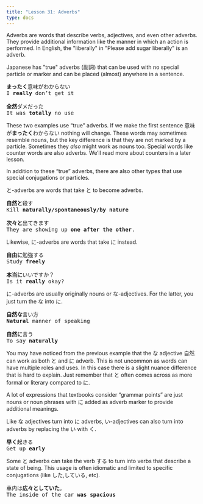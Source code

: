 ```yaml
---
title: "Lesson 31: Adverbs"
type: docs
---
```



Adverbs are words that describe verbs, adjectives, and even other adverbs. They provide additional information like the manner in which an action is performed. In English, the "liberally" in "Please add sugar liberally" is an adverb.

Japanese has "true" adverbs (副詞) that can be used with no special particle or marker and can be placed (almost) anywhere in a sentence. 

<pre>
<b>まったく</b>意味がわからない
I <b>really</b> don’t get it

<b>全然</b>ダメだった
It was <b>totally</b> no use
</pre>

These two examples use “true” adverbs. If we make the first sentence 意味が**まったく**わからない nothing will change. These words may sometimes resemble nouns, but the key difference is that they are not marked by a particle. Sometimes they *also* might work as nouns too. Special words like counter words are also adverbs. We’ll read more about counters in a later lesson. 

In addition to these “true” adverbs, there are also other types that use special conjugations or particles.

と-adverbs are words that take と to become adverbs.

<pre>
<b>自然と</b>殺す
Kill <b>naturally/spontaneously/by nature</b>

<b>次々と</b>出てきます
They are showing up <b>one after the other</b>.
</pre>

Likewise, に-adverbs are words that take に instead.

<pre>
<b>自由に</b>勉強する
Study <b>freely</b>

<b>本当に</b>いいですか？
Is it <b>really</b> okay?
</pre>

に-adverbs are usually originally nouns or な-adjectives. For the latter, you just turn the な into に.

<pre>
<b>自然な</b>言い方
<b>Natural</b> manner of speaking

<b>自然に</b>言う
To say <b>naturally</b>
</pre>

You may have noticed from the previous example that the な adjective 自然 can work as both と and に adverb. This is not uncommon as words can have multiple roles and uses. In this case there is a slight nuance difference that is hard to explain. Just remember that と often comes across as more formal or literary compared to に. 

A lot of expressions that textbooks consider “grammar points” are just nouns or noun phrases with に added as adverb marker to provide additional meanings.

Like な adjectives turn into に adverbs, い-adjectives can also turn into adverbs by replacing the い with く. 

<pre>
<b>早く</b>起きる
Get up <b>early</b>
</pre>

Some と adverbs can take the verb する to turn into verbs that describe a state of being. This usage is often idiomatic and limited to specific conjugations (like した,している, etc).

<pre>
車内は<b>広々としていた</b>。
The inside of the car <b>was spacious</b>
</pre>
